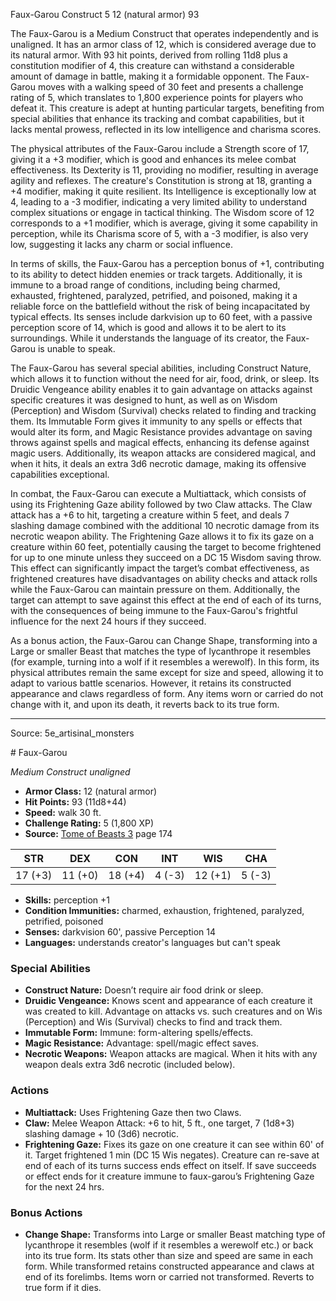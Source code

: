 <MonsterName/>Faux-Garou</MonsterName>
<CreatureType/>Construct</CreatureType>
<CR/>5</CR>
<AC/>12 (natural armor)</AC>
<HP/>93</HP>
<summary>The Faux-Garou is a Medium Construct that operates independently and is unaligned. It has an armor class of 12, which is considered average due to its natural armor. With 93 hit points, derived from rolling 11d8 plus a constitution modifier of 4, this creature can withstand a considerable amount of damage in battle, making it a formidable opponent. The Faux-Garou moves with a walking speed of 30 feet and presents a challenge rating of 5, which translates to 1,800 experience points for players who defeat it. This creature is adept at hunting particular targets, benefiting from special abilities that enhance its tracking and combat capabilities, but it lacks mental prowess, reflected in its low intelligence and charisma scores.</summary>

<detail>

The physical attributes of the Faux-Garou include a Strength score of 17, giving it a +3 modifier, which is good and enhances its melee combat effectiveness. Its Dexterity is 11, providing no modifier, resulting in average agility and reflexes. The creature's Constitution is strong at 18, granting a +4 modifier, making it quite resilient. Its Intelligence is exceptionally low at 4, leading to a -3 modifier, indicating a very limited ability to understand complex situations or engage in tactical thinking. The Wisdom score of 12 corresponds to a +1 modifier, which is average, giving it some capability in perception, while its Charisma score of 5, with a -3 modifier, is also very low, suggesting it lacks any charm or social influence.

In terms of skills, the Faux-Garou has a perception bonus of +1, contributing to its ability to detect hidden enemies or track targets. Additionally, it is immune to a broad range of conditions, including being charmed, exhausted, frightened, paralyzed, petrified, and poisoned, making it a reliable force on the battlefield without the risk of being incapacitated by typical effects. Its senses include darkvision up to 60 feet, with a passive perception score of 14, which is good and allows it to be alert to its surroundings. While it understands the language of its creator, the Faux-Garou is unable to speak.

The Faux-Garou has several special abilities, including Construct Nature, which allows it to function without the need for air, food, drink, or sleep. Its Druidic Vengeance ability enables it to gain advantage on attacks against specific creatures it was designed to hunt, as well as on Wisdom (Perception) and Wisdom (Survival) checks related to finding and tracking them. Its Immutable Form gives it immunity to any spells or effects that would alter its form, and Magic Resistance provides advantage on saving throws against spells and magical effects, enhancing its defense against magic users. Additionally, its weapon attacks are considered magical, and when it hits, it deals an extra 3d6 necrotic damage, making its offensive capabilities exceptional.

In combat, the Faux-Garou can execute a Multiattack, which consists of using its Frightening Gaze ability followed by two Claw attacks. The Claw attack has a +6 to hit, targeting a creature within 5 feet, and deals 7 slashing damage combined with the additional 10 necrotic damage from its necrotic weapon ability. The Frightening Gaze allows it to fix its gaze on a creature within 60 feet, potentially causing the target to become frightened for up to one minute unless they succeed on a DC 15 Wisdom saving throw. This effect can significantly impact the target’s combat effectiveness, as frightened creatures have disadvantages on ability checks and attack rolls while the Faux-Garou can maintain pressure on them. Additionally, the target can attempt to save against this effect at the end of each of its turns, with the consequences of being immune to the Faux-Garou's frightful influence for the next 24 hours if they succeed.

As a bonus action, the Faux-Garou can Change Shape, transforming into a Large or smaller Beast that matches the type of lycanthrope it resembles (for example, turning into a wolf if it resembles a werewolf). In this form, its physical attributes remain the same except for size and speed, allowing it to adapt to various battle scenarios. However, it retains its constructed appearance and claws regardless of form. Any items worn or carried do not change with it, and upon its death, it reverts back to its true form.</detail>



---

Source: 5e_artisinal_monsters

<statblock>
# Faux-Garou

*Medium* *Construct* *unaligned*

- **Armor Class:** 12 (natural armor)
- **Hit Points:** 93 (11d8+44)
- **Speed:** walk 30 ft.
- **Challenge Rating:** 5 (1,800 XP)
- **Source:** [Tome of Beasts 3](https://koboldpress.com/kpstore/product/tome-of-beasts-3-for-5th-edition/) page 174

| STR | DEX | CON | INT | WIS | CHA |
| --- | --- | --- | --- | --- | --- |
| 17 (+3) | 11 (+0) | 18 (+4) | 4 (-3) | 12 (+1) | 5 (-3) |

- **Skills:** perception +1
- **Condition Immunities:** charmed, exhaustion, frightened, paralyzed, petrified, poisoned
- **Senses:** darkvision 60', passive Perception 14
- **Languages:** understands creator's languages but can't speak

### Special Abilities

- **Construct Nature:** Doesn’t require air food drink or sleep.
- **Druidic Vengeance:** Knows scent and appearance of each creature it was created to kill. Advantage on attacks vs. such creatures and on Wis (Perception) and Wis (Survival) checks to find and track them.
- **Immutable Form:** Immune: form-altering spells/effects.
- **Magic Resistance:** Advantage: spell/magic effect saves.
- **Necrotic Weapons:** Weapon attacks are magical. When it hits with any weapon deals extra 3d6 necrotic (included below).

### Actions

- **Multiattack:** Uses Frightening Gaze then two Claws.
- **Claw:** Melee Weapon Attack: +6 to hit, 5 ft., one target, 7 (1d8+3) slashing damage + 10 (3d6) necrotic.
- **Frightening Gaze:** Fixes its gaze on one creature it can see within 60' of it. Target frightened 1 min (DC 15 Wis negates). Creature can re-save at end of each of its turns success ends effect on itself. If save succeeds or effect ends for it creature immune to faux-garou’s Frightening Gaze for the next 24 hrs.

### Bonus Actions

- **Change Shape:** Transforms into Large or smaller Beast matching type of lycanthrope it resembles (wolf if it resembles a werewolf etc.) or back into its true form. Its stats other than size and speed are same in each form. While transformed retains constructed appearance and claws at end of its forelimbs. Items worn or carried not transformed. Reverts to true form if it dies.


</statblock>



